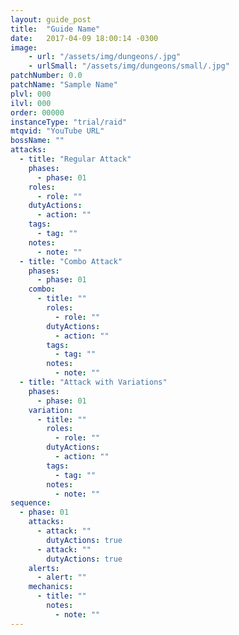 ```yaml
---
layout: guide_post
title:  "Guide Name"
date:   2017-04-09 18:00:14 -0300
image:
    - url: "/assets/img/dungeons/.jpg"
    - urlSmall: "/assets/img/dungeons/small/.jpg"
patchNumber: 0.0
patchName: "Sample Name"
plvl: 000
ilvl: 000
order: 00000
instanceType: "trial/raid"
mtqvid: "YouTube URL"
bossName: ""
attacks:
  - title: "Regular Attack"
    phases:
      - phase: 01
    roles:
      - role: ""
    dutyActions:
      - action: ""
    tags:
      - tag: ""
    notes:
      - note: ""
  - title: "Combo Attack"
    phases:
      - phase: 01
    combo:
      - title: ""
        roles:
          - role: ""
        dutyActions:
          - action: ""
        tags:
          - tag: ""
        notes:
          - note: ""
  - title: "Attack with Variations"
    phases:
      - phase: 01
    variation:
      - title: ""
        roles:
          - role: ""
        dutyActions:
          - action: ""
        tags:
          - tag: ""
        notes:
          - note: ""
sequence:
  - phase: 01
    attacks:
      - attack: ""
        dutyActions: true
      - attack: ""
        dutyActions: true
    alerts:
      - alert: ""
    mechanics:
      - title: ""
        notes:
          - note: ""
---
```

